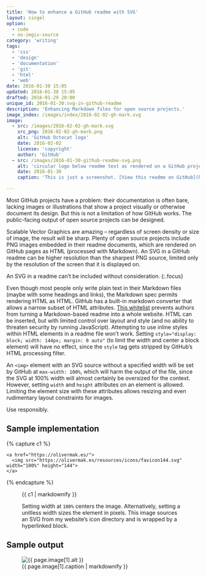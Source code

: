 ```yaml
---
title: 'How to enhance a GitHub readme with SVG'
layout: singel
option:
  - code
  - no-imgix-source
category: 'writing'
tags:
  - 'css'
  - 'design'
  - 'documentation'
  - 'git'
  - 'html'
  - 'web'
date: 2016-01-30 15:05
updated: 2016-01-30 15:05
drafted: 2016-01-29 20:00
unique_id: 2016-01-30:svg-in-github-readme
description: 'Enhancing Markdown files for open source projects.'
image_index: /images/index/2016-02-02-gh-mark.svg
image:
  - src: /images/2016-02-02-gh-mark.svg
    src_png: 2016-02-02-gh-mark.png
    alt: 'GitHub Octocat logo'
    date: 2016-02-02
    license: 'copyright'
    author: 'GitHub'
  - src: /images/2016-01-30-github-readme-svg.png
    alt: 'circular logo below readme text as rendered on a GitHub project page'
    date: 2016-01-30
    caption: 'This is just a screenshot. [View this readme on GitHub](https://github.com/opattison/olivermakes/blob/5c68d2ed4c97a236489548fd61f3254dd1235928/readme.md).'

---
```


Most GitHub projects have a problem: their documentation is often bare, lacking images or illustrations that show a project visually or otherwise document its design. But this is not a limitation of how GitHub works. The public-facing output of open source projects can be designed.

Scalable Vector Graphics are amazing – regardless of screen density or size of image, the result will be sharp. Plenty of open source projects include PNG images embedded in their readme documents, which are rendered on GitHub pages as HTML (processed with Markdown). An SVG in a GitHub readme can be higher resolution than the sharpest PNG source, limited only by the resolution of the screen that it is displayed on.

An SVG in a readme can’t be included without consideration.
{:.focus}

Even though most people only write plain text in their Markdown files (maybe with some headings and links), the Markdown spec permits rendering HTML as HTML. GitHub has a built-in markdown converter that allows a narrow subset of HTML attributes. [This whitelist](https://github.com/jch/html-pipeline/blob/1b5058918eeb0507ac225934cd3e9238f0b94139/lib/html/pipeline/sanitization_filter.rb#L59-L75) prevents authors from turning a Markdown-based readme into a whole website. HTML can be inserted, but with limited control over layout and style (and no ability to threaten security by running JavaScript). Attempting to use inline styles within HTML elements in a readme file won’t work. Setting `style="display: block; width: 144px; margin: 0 auto"` (to limit the width and center a block element) will have no effect, since the `style` tag gets stripped by GitHub’s HTML processing filter.

An `<img>` element with an SVG source without a specified width will be set by GitHub at `max-width: 100%`, which will harm the output of the file, since the SVG at 100% width will almost certainly be oversized for the context. However, setting `width` and `height` attributes on an element is allowed. Limiting the element size with these attributes allows resizing and even rudimentary layout constraints for images.

Use responsibly.

## Sample implementation

{% capture c1 %}
```
<a href="https://olivermak.es/">
  <img src="https://olivermak.es/resources/icons/favicon144.svg" width="100%" height="144">
</a>
```
{% endcapture %}

<figure class="code">
{{ c1 | markdownify }}
<figcaption>
<p>Setting width at <code>100%</code> centers the image. Alternatively, setting a unitless width sizes the element in pixels. This image sources an SVG from my website’s icon directory and is wrapped by a hyperlinked block.</p>
</figcaption>
</figure>

## Sample output

<figure class="image--wide screenshot">
  <img src="{{ page.image[1].src | imgix_url: w: 1800 }}" alt="{{ page.image[1].alt }}">
<figcaption>{{ page.image[1].caption | markdownify }}</figcaption>
</figure>
